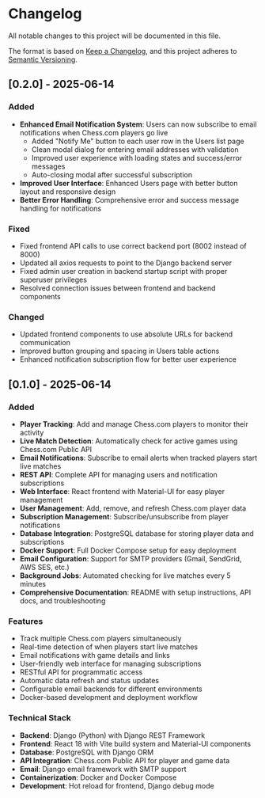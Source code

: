 # Changelog

All notable changes to this project will be documented in this file.

The format is based on [Keep a Changelog](https://keepachangelog.com/en/1.0.0/),
and this project adheres to [Semantic Versioning](https://semver.org/spec/v2.0.0.html).

## [0.2.0] - 2025-06-14

### Added
- **Enhanced Email Notification System**: Users can now subscribe to email notifications when Chess.com players go live
  - Added "Notify Me" button to each user row in the Users list page
  - Clean modal dialog for entering email addresses with validation
  - Improved user experience with loading states and success/error messages
  - Auto-closing modal after successful subscription
- **Improved User Interface**: Enhanced Users page with better button layout and responsive design
- **Better Error Handling**: Comprehensive error and success message handling for notifications

### Fixed
- Fixed frontend API calls to use correct backend port (8002 instead of 8000)
- Updated all axios requests to point to the Django backend server
- Fixed admin user creation in backend startup script with proper superuser privileges
- Resolved connection issues between frontend and backend components

### Changed
- Updated frontend components to use absolute URLs for backend communication
- Improved button grouping and spacing in Users table actions
- Enhanced notification subscription flow for better user experience

## [0.1.0] - 2025-06-14

### Added
- **Player Tracking**: Add and manage Chess.com players to monitor their activity
- **Live Match Detection**: Automatically check for active games using Chess.com Public API
- **Email Notifications**: Subscribe to email alerts when tracked players start live matches
- **REST API**: Complete API for managing users and notification subscriptions
- **Web Interface**: React frontend with Material-UI for easy player management
- **User Management**: Add, remove, and refresh Chess.com player data
- **Subscription Management**: Subscribe/unsubscribe from player notifications
- **Database Integration**: PostgreSQL database for storing player data and subscriptions
- **Docker Support**: Full Docker Compose setup for easy deployment
- **Email Configuration**: Support for SMTP providers (Gmail, SendGrid, AWS SES, etc.)
- **Background Jobs**: Automated checking for live matches every 5 minutes
- **Comprehensive Documentation**: README with setup instructions, API docs, and troubleshooting

### Features
- Track multiple Chess.com players simultaneously
- Real-time detection of when players start live matches
- Email notifications with game details and links
- User-friendly web interface for managing subscriptions
- RESTful API for programmatic access
- Automatic data refresh and status updates
- Configurable email backends for different environments
- Docker-based development and deployment workflow

### Technical Stack
- **Backend**: Django (Python) with Django REST Framework
- **Frontend**: React 18 with Vite build system and Material-UI components
- **Database**: PostgreSQL with Django ORM
- **API Integration**: Chess.com Public API for player and game data
- **Email**: Django email framework with SMTP support
- **Containerization**: Docker and Docker Compose
- **Development**: Hot reload for frontend, Django debug mode
